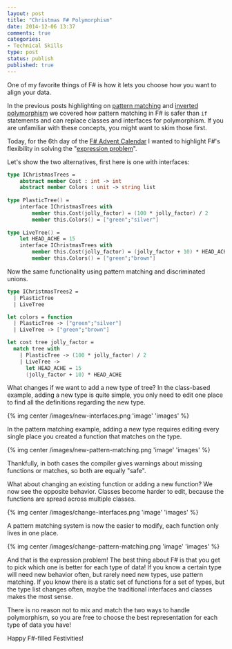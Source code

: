 ```yaml
---
layout: post
title: "Christmas F# Polymorphism"
date: 2014-12-06 13:37
comments: true
categories: 
- Technical Skills
type: post
status: publish
published: true
---
```


One of my favorite things of F# is how it lets you choose how you want
to align your data.

In the previous posts highlighting on
[pattern matching](http://deliberate-software.com/function-pattern-matching/)
and
[inverted polymorphism](http://deliberate-software.com/inversed-polymorphism/)
we covered how pattern matching in F# is safer than ```if```
statements and can replace classes and interfaces for polymorphism. If
you are unfamiliar with these concepts, you might want to skim those
first.

Today, for the 6th day of the
[F# Advent Calendar](https://sergeytihon.wordpress.com/2014/11/24/f-advent-calendar-in-english-2014/)
I wanted to highlight F#'s flexibility in solving the
"[expression problem](http://c2.com/cgi/wiki?ExpressionProblem)".

Let's show the two alternatives, first here is one with interfaces:

``` fsharp
type IChristmasTrees = 
    abstract member Cost : int -> int
    abstract member Colors : unit -> string list
    
type PlasticTree() =
    interface IChristmasTrees with
        member this.Cost(jolly_factor) = (100 * jolly_factor) / 2
        member this.Colors() = ["green";"silver"]
        
type LiveTree() =
    let HEAD_ACHE = 15
    interface IChristmasTrees with
        member this.Cost(jolly_factor) = (jolly_factor + 10) * HEAD_ACHE
        member this.Colors() = ["green";"brown"]
``` 

Now the same functionality using pattern matching and discriminated unions.

``` fsharp
type IChristmasTrees2 =
  | PlasticTree
  | LiveTree

let colors = function
  | PlasticTree -> ["green";"silver"]
  | LiveTree -> ["green";"brown"]

let cost tree jolly_factor =
  match tree with
    | PlasticTree -> (100 * jolly_factor) / 2
    | LiveTree ->
      let HEAD_ACHE = 15
      (jolly_factor + 10) * HEAD_ACHE
``` 

What changes if we want to add a new type of tree? In the class-based
example, adding a new type is quite simple, you only need to edit one
place to find all the definitions regarding the new type.

{% img center /images/new-interfaces.png 'image' 'images' %}

In the pattern matching example, adding a new type requires editing
every single place you created a function that matches on the
type.

{% img center /images/new-pattern-matching.png 'image' 'images' %}

Thankfully, in both cases the compiler gives warnings about missing
functions or matches, so both are equally "safe".

What about changing an existing function or adding a new function? We
now see the opposite behavior. Classes become harder to edit, because
the functions are spread across multiple classes.

{% img center /images/change-interfaces.png 'image' 'images' %}

A pattern matching system is now the easier to modify, each function
only lives in one place. 

{% img center /images/change-pattern-matching.png 'image' 'images' %}

And that is the expression problem! The best thing about F# is that
you get to pick which one is better for each type of data! If you know
a certain type will need new behavior often, but rarely need new
types, use pattern matching. If you know there is a static set of
functions for a set of types, but the type list changes often, maybe
the traditional interfaces and classes makes the most sense.

There is no reason not to mix and match the two ways to handle
polymorphism, so you are free to choose the best representation for
each type of data you have!

Happy F#-filled Festivities!
